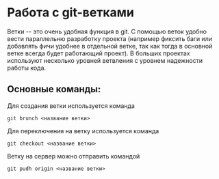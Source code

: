 Работа с git-ветками
===================

Ветки -- это очень удобная функция в git. С помощью веток удобно вести параллельню разработку проекта (например фиксить баги или добавлять фичи удобнее в отдельной ветке, так как тогда в основной ветке всегда будет работающий проект). В больших проектах используют несколько уровней ветвления с уровнем надежности работы кода.

Основные команды:
---------------

Для создания ветки используется команда

    git brunch <название ветки>

Для переключения на ветку используется команда

    git checkout <название ветки>

Ветку на сервер можно отправить командой

    git pudh origin <название ветки> 

